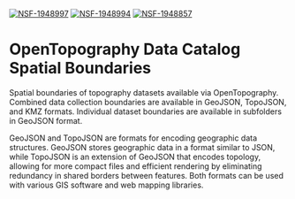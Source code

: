 [![NSF-1948997](https://img.shields.io/badge/NSF-1948997-blue.svg)](https://nsf.gov/awardsearch/showAward?AWD_ID=1948997) [![NSF-1948994](https://img.shields.io/badge/NSF-1948994-blue.svg)](https://nsf.gov/awardsearch/showAward?AWD_ID=1948994) [![NSF-1948857](https://img.shields.io/badge/NSF-1948857-blue.svg)](https://nsf.gov/awardsearch/showAward?AWD_ID=1948857)

# OpenTopography Data Catalog Spatial Boundaries
Spatial boundaries of topography datasets available via OpenTopography. Combined data collection boundaries are available in GeoJSON, TopoJSON, and KMZ formats. Individual dataset boundaries are available in subfolders in GeoJSON format.

GeoJSON and TopoJSON are formats for encoding geographic data structures. GeoJSON stores geographic data in a format similar to JSON, while TopoJSON is an extension of GeoJSON that encodes topology, allowing for more compact files and efficient rendering by eliminating redundancy in shared borders between features. Both formats can be used with various GIS software and web mapping libraries.

